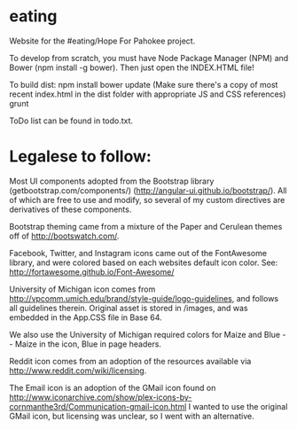 eating
======

Website for the #eating/Hope For Pahokee project.

To develop from scratch, you must have Node Package Manager (NPM) and Bower (npm install -g bower).
Then just open the INDEX.HTML file!

To build dist:
  npm install
  bower update
  (Make sure there's a copy of most recent index.html in the dist folder with appropriate JS and CSS references)
  grunt

ToDo list can be found in todo.txt.

Legalese to follow:
======

Most UI components adopted from the Bootstrap library (getbootstrap.com/components/) (http://angular-ui.github.io/bootstrap/).
All of which are free to use and modify, so several of my custom directives are derivatives of these components.

Bootstrap theming came from a mixture of the Paper and Cerulean themes off of http://bootswatch.com/.

Facebook, Twitter, and Instagram icons came out of the FontAwesome library, and were colored based on each websites default icon color.
See: http://fortawesome.github.io/Font-Awesome/

University of Michigan icon comes from http://vpcomm.umich.edu/brand/style-guide/logo-guidelines, and follows all guidelines therein.
Original asset is stored in /images, and was embedded in the App.CSS file in Base 64.

We also use the University of Michigan required colors for Maize and Blue -- Maize in the icon, Blue in page headers.

Reddit icon comes from an adoption of the resources available via http://www.reddit.com/wiki/licensing.

The Email icon is an adoption of the GMail icon found on http://www.iconarchive.com/show/plex-icons-by-cornmanthe3rd/Communication-gmail-icon.html
I wanted to use the original GMail icon, but licensing was unclear, so I went with an alternative.
